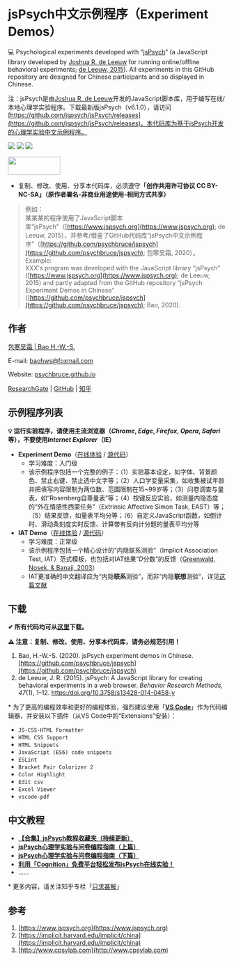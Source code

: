 <base target="_blank">

# jsPsych中文示例程序（Experiment Demos）

💻 Psychological experiments developed with “[jsPsych](https://www.jspsych.org)” (a JavaScript library developed by [Joshua R. de Leeuw](https://www.vassar.edu/faculty/jdeleeuw/) for running online/offline behavioral experiments; [de Leeuw, 2015](https://doi.org/10.3758/S13428-014-0458-Y)). All experiments in this GitHub repository are designed for Chinese participants and so displayed in Chinese.

注：jsPsych是由[Joshua R. de Leeuw](https://www.vassar.edu/faculty/jdeleeuw/)开发的JavaScript脚本库，用于编写在线/本地心理学实验程序。下载最新版jsPsych（v6.1.0），请访问[https://github.com/jspsych/jsPsych/releases](https://github.com/jspsych/jsPsych/releases)。本代码库为基于jsPsych开发的心理学实验中文示例程序。

![](https://img.shields.io/badge/Language-JavaScript-success)
![](https://img.shields.io/github/license/psychbruce/jspsych?label=License&color=success)
[![](https://img.shields.io/github/stars/psychbruce/jspsych?style=social)](https://github.com/psychbruce/jspsych/stargazers)

<a href="https://en.wikipedia.org/wiki/Creative_Commons_license"><img src="https://s1.ax1x.com/2020/07/28/aAjUJg.jpg" width="120px" height="42px"></a>

- 复制、修改、使用、分享本代码库，必须遵守<b>「创作共用许可协议 CC BY-NC-SA」（原作者署名-非商业用途使用-相同方式共享）</b>

> 例如：<br/>
> 某某某的程序使用了JavaScript脚本库“jsPsych”（[https://www.jspsych.org](https://www.jspsych.org); de Leeuw, 2015），并参考/借鉴了GitHub代码库“jsPsych中文示例程序”（[https://github.com/psychbruce/jspsych](https://github.com/psychbruce/jspsych); 包寒吴霜, 2020）。<br/>
> Example:<br/>
> XXX's program was developed with the JavaScript library “jsPsych” ([https://www.jspsych.org](https://www.jspsych.org); de Leeuw, 2015) and partly adapted from the GitHub repository “jsPsych Experiment Demos in Chinese” ([https://github.com/psychbruce/jspsych](https://github.com/psychbruce/jspsych); Bao, 2020).


## 作者

[包寒吴霜 \| Bao H.-W.-S.](https://psychbruce.github.io)

E-mail: [baohws@foxmail.com](mailto:baohws@foxmail.com)

Website: [psychbruce.github.io](https://psychbruce.github.io)

[ResearchGate](https://www.researchgate.net/profile/Han_Wu_Shuang_Bao) |
[GitHub](https://github.com/psychbruce) |
[知乎](https://www.zhihu.com/people/psychbruce)


## 示例程序列表

**💡 运行实验程序，请使用主流浏览器（*Chrome*, *Edge*, *Firefox*, *Opera*, *Safari*等），不要使用*Internet Explorer*（IE）**

- **Experiment Demo**（[在线体验](https://psychbruce.github.io/jspsych/exp_demo/experiment) / [源代码](https://github.com/psychbruce/jspsych/tree/master/exp_demo/experiment)）
  + 学习难度：入门级
  + 该示例程序包括一个完整的例子：（1）实验基本设定，如字体、背景颜色、禁止右键、禁止选中文字等；（2）人口学变量采集，如收集被试年龄并把填写内容限制为两位数、范围限制在15~99岁等；（3）问卷调查与量表，如“Rosenberg自尊量表”等；（4）按键反应实验，如测量内隐态度的“外在情感性西蒙任务”（Extrinsic Affective Simon Task, EAST）等；（5）结果反馈，如量表平均分等；（6）自定义JavaScript函数，如倒计时、滑动条刻度实时反馈、计算带有反向计分题的量表平均分等
- **IAT Demo**（[在线体验](https://psychbruce.github.io/jspsych/iat_demo) / [源代码](https://github.com/psychbruce/jspsych/tree/master/iat_demo)）
  + 学习难度：正常级
  + 该示例程序包括一个精心设计的“内隐联系测验”（Implicit Association Test, IAT）范式模板，也包括对IAT结果“*D*分数”的反馈（[Greenwald, Nosek, & Banaji, 2003](https://doi.org/10.1037/0022-3514.85.2.197)）
  + IAT更准确的中文翻译应为“内隐**联系**测验”，而非“内隐**联想**测验”，详见[这篇文献](http://journal.psych.ac.cn/xlkxjz/CN/10.3724/SP.J.1042.2015.01966)


## 下载

**✔ 所有代码均可从[这里](https://github.com/psychbruce/jspsych/archive/master.zip)下载。**

**⚠ 注意：复制、修改、使用、分享本代码库，请务必规范引用！**

1. Bao, H.-W.-S. (2020). jsPsych experiment demos in Chinese. [https://github.com/psychbruce/jspsych](https://github.com/psychbruce/jspsych)
2. de Leeuw, J. R. (2015). jsPsych: A JavaScript library for creating behavioral experiments in a web browser. *Behavior Research Methods, 47*(1), 1–12. [https:/doi.org/10.3758/s13428-014-0458-y](https:/doi.org/10.3758/s13428-014-0458-y)

\* 为了更高的编程效率和更好的编程体验，强烈建议使用「[**VS Code**](https://code.visualstudio.com)」作为代码编辑器，并安装以下插件（从VS Code中的“Extensions”安装）：
  + `JS-CSS-HTML Formatter`
  + `HTML CSS Support`
  + `HTML Snippets`
  + `JavaScript (ES6) code snippets`
  + `ESLint`
  + `Bracket Pair Colorizer 2`
  + `Color Highlight`
  + `Edit csv`
  + `Excel Viewer`
  + `vscode-pdf`


## 中文教程

- [**【合集】jsPsych教程收藏夹（持续更新）**](https://zhuanlan.zhihu.com/p/158022294)
- [**jsPsych心理学实验与问卷编程指南（上篇）**](https://zhuanlan.zhihu.com/p/150468198)
- [**jsPsych心理学实验与问卷编程指南（下篇）**](https://zhuanlan.zhihu.com/p/154428604)
- [**利用「Cognition」免费平台轻松发布jsPsych在线实验！**](https://zhuanlan.zhihu.com/p/159183585)
- ……

\* 更多内容，请关注知乎专栏「[只求甚解](https://zhuanlan.zhihu.com/inquisitive)」


## 参考

1. [https://www.jspsych.org](https://www.jspsych.org)
2. [https://implicit.harvard.edu/implicit/china](https://implicit.harvard.edu/implicit/china)
3. [http://www.cpsylab.com](http://www.cpsylab.com)
